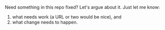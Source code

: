 Need something in this repo fixed? Let's argue about it. Just let me know:

1. what needs work (a URL or two would be nice), and
2. what change needs to happen.
